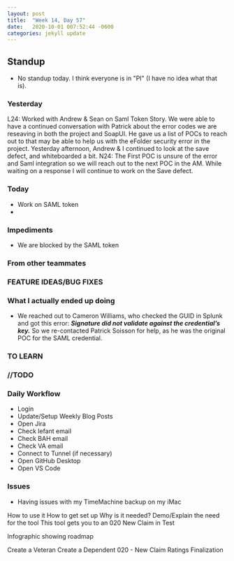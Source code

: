 ```yaml
---
layout: post
title:  "Week 14, Day 57"
date:   2020-10-01 007:52:44 -0600
categories: jekyll update
---
```


## Standup
* No standup today. I think everyone is in "PI" (I have no idea what that is).

### Yesterday
L24:
Worked with Andrew & Sean on Saml Token Story. We were able to have a continued conversation with Patrick about the error codes we are reseaving in both the project and SoapUI. He gave us a list of POCs to reach out to that may be able to help us with the eFolder security error in the project. Yesterday afternoon, Andrew & I continued to look at the save defect, and  whiteboarded a bit.
N24: The First POC is unsure of the error and Saml integration so we will reach out to the next POC in the AM. While waiting on a response I will continue to work on the Save defect. 

### Today
* Work on SAML token
* 
     
### Impediments
* We are blocked by the SAML token
    
### From other teammates

### FEATURE IDEAS/BUG FIXES


### What I actually ended up doing
* We reached out to Cameron Williams, who checked the GUID in Splunk and got this error: ***Signature did not validate against the credential’s key.*** So we re-contacted Patrick Soisson for help, as he was the original POC for the SAML credential. 

### TO LEARN
  
### //TODO

### Daily Workflow
* Login
* Update/Setup Weekly Blog Posts
* Open Jira
* Check lefant email
* Check BAH email
* Check VA email
* Connect to Tunnel (if necessary)
* Open GitHub Desktop
* Open VS Code
  
### Issues
* Having issues with my TimeMachine backup on my iMac




How to use it
How to get set up
Why is it needed?
  Demo/Explain the need for the tool
This tool gets you to an 020 New Claim in Test

Infographic showing roadmap

Create a Veteran
Create a Dependent
020 - New Claim
Ratings Finalization
